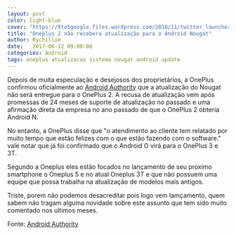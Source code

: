 ```yaml
---
layout: post
color: light-blue
cover: "https://9to5google.files.wordpress.com/2016/11/twitter_launcher_shortcuts_1.jpg?quality=82&strip=all&w=2000&h=803"
title: "Oneplus 2 não recebera atualização para o Android Nougat"
author: Rychillie
date:   2017-06-12 09:00:00
categories: Android
tags: oneplus atualizacao sistema nougat android update
---
```

<p>Depois de muita especulação e desejosos dos proprietários, a OnePlus confirmou oficialmente ao <a href="http://www.androidauthority.com/oneplus-confirms-no-android-nougat-update-oneplus-2-779029">Android Authority</a> que a atualização do Nougat não será entregue para o OnePlus 2. A recusa de atualização vem após promessas de 24 meses de suporte de atualização no passado e uma afirmação direta  da empresa no ano passado de que o OnePlus 2 obteria Android N.<p/>

<p>No entanto, a OnePlus disse que "o atendimento ao cliente tem relatado por muito tempo que estão felizes com o que estão fazendo com o software." vale notar que já foi confirmado que o Android O virá para o OnePlus 3 e 3T.</p>

<p>Segundo a Oneplus eles estão focados no lançamento de seu proximo smartphone o Oneplus 5 e no atual Oneplus 3T e que não possuem uma equipe que possa trabalha na atualização de modelos mais antigos.</p>

<p>Triste, porem não podemos desacreditar pois logo vem lamçamento, quem sabem não tragam alguma novidade sobre este assunto que tem sido muito comentado nos ultimos meses.</p>

<p>Fonte: <a href="http://www.androidauthority.com/oneplus-confirms-no-android-nougat-update-oneplus-2-779029">Android Authority</a></p>

<script async src="//pagead2.googlesyndication.com/pagead/js/adsbygoogle.js"></script>
<!-- Final_texto_okgnow -->
<ins class="adsbygoogle"
     style="display:block"
     data-ad-client="ca-pub-7837358846130941"
     data-ad-slot="9265933715"
     data-ad-format="auto"></ins>
<script>
(adsbygoogle = window.adsbygoogle || []).push({});
</script>

